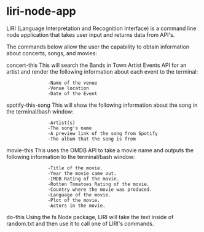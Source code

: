 # liri-node-app

LIRI (Language Interpretation and Recognition Interface) is a command line node application that takes user input and returns data from API's.

The commands below allow the user the capability to obtain information about concerts, songs, and movies:


concert-this	   This will search the Bands in Town Artist Events                    API for an artist and render the following                          information about each event to the terminal:

                   -Name of the venue
                   -Venue location
                   -Date of the Event 

spotify-this-song  This will show the following information about                      the song in the terminal/bash window:

                   -Artist(s)
                   -The song's name
                   -A preview link of the song from Spotify
                   -The album that the song is from

movie-this  	   This uses the OMDB API to take a movie name and                     outputs the following information to the                            terminal/bash window:
                
                   -Title of the movie.
                   -Year the movie came out.
                   -IMDB Rating of the movie.
                   -Rotten Tomatoes Rating of the movie.
                   -Country where the movie was produced.
                   -Language of the movie.
                   -Plot of the movie.
                   -Actors in the movie.

do-this	           Using the fs Node package, LIRI will take the                       text inside of random.txt and then use it to                        call one of LIRI's commands.

